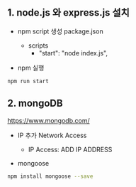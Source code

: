 
## 1. node.js 와 express.js 설치

- npm script 생성
package.json
    - scripts
        - "start": "node index.js",

- npm 실행
```bash
npm run start
```

## 2. mongoDB
https://www.mongodb.com/

- IP 추가
Network Access
    - IP Access: ADD IP ADDRESS
        
- mongoose
```bash
npm install mongoose --save
```